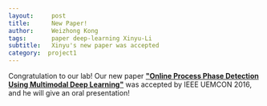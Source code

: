 ```yaml
---
layout:     post
title:      New Paper!
author:     Weizhong Kong
tags: 		paper deep-learning Xinyu-Li
subtitle:   Xinyu's new paper was accepted
category:  project1
---
```

Congratulation to our lab! Our new paper
<b><a href="http://www.google.com/url?q=http%3A%2F%2Fieeexplore.ieee.org%2Fdocument%2F7777912%2F&sa=D&sntz=1&usg=AFQjCNFqS3hm5xOxqPls-bOpwjOveBmHjw">"Online Process Phase Detection Using Multimodal Deep Learning"</a></b>
was accepted by IEEE UEMCON 2016, and he will give an oral presentation!
